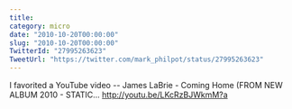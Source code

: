 ```yaml
---
title: 
category: micro
date: "2010-10-20T00:00:00"
slug: "2010-10-20T00:00:00"
TwitterId: "27995263623"
TweetUrl: "https://twitter.com/mark_philpot/status/27995263623"
---
```


I favorited a YouTube video -- James LaBrie - Coming Home (FROM NEW ALBUM 2010 -
STATIC... http://youtu.be/LKcRzBJWkmM?a
